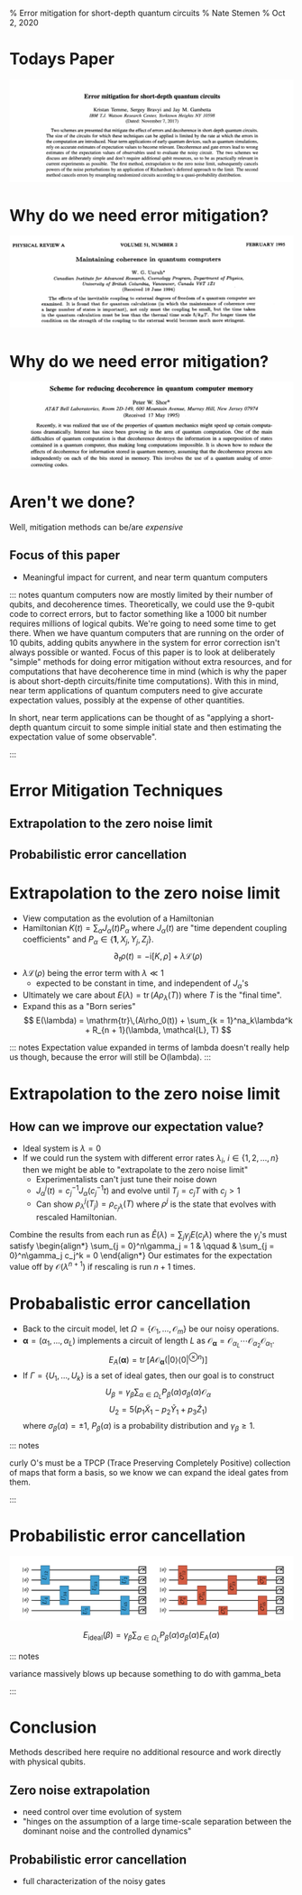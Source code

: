 % Error mitigation for short-depth quantum circuits
% Nate Stemen
% Oct 2, 2020

# Todays Paper

![](error-mitigation-paper.png)

# Why do we need error mitigation?
![](unruh.png)

# Why do we need error mitigation?
![](shor.png)

# Aren't we done?
Well, mitigation methods can be/are _expensive_

## Focus of this paper
- Meaningful impact for current, and near term quantum computers

::: notes
quantum computers now are mostly limited by their number of qubits, and decoherence times. Theoretically, we could use the 9-qubit code to correct errors, but to factor something like a 1000 bit number requires millions of logical qubits. We're going to need some time to get there. When we have quantum computers that are running on the order of 10 qubits, adding qubits anywhere in the system for error correction isn't always possible or wanted. Focus of this paper is to look at deliberately "simple" methods for doing error mitigation without extra resources, and for computations that have decoherence time in mind (which is why the paper is about short-depth circuits/finite time computations). With this in mind, near term applications of quantum computers need to give accurate expectation values, possibly at the expense of other quantities.

In short, near term applications can be thought of as "applying a short-depth quantum circuit to some simple initial state and then estimating the expectation value of some observable".

:::

# Error Mitigation Techniques

## Extrapolation to the zero noise limit

## Probabilistic error cancellation


# Extrapolation to the zero noise limit

- View computation as the evolution of a Hamiltonian
- Hamiltonian $K(t) = \sum_\alpha J_\alpha(t)P_\alpha$ where $J_\alpha(t)$ are "time dependent coupling coefficients" and $P_\alpha\in \{\mathbf{1}, X_j, Y_j, Z_j\}$.
$$
\partial_t\rho(t) = -\mathrm{i}[K, \rho] + \lambda\mathcal{L}(\rho)
$$
- $\lambda\mathcal{L}(\rho)$ being the error term with $\lambda \ll 1$
  - expected to be constant in time, and independent of $J_\alpha$'s
- Ultimately we care about $E(\lambda) = \mathrm{tr}\,(A\rho_\lambda(T))$ where $T$ is the "final time".
- Expand this as a "Born series"
$$
E(\lambda) = \mathrm{tr}\,(A\rho_0(t)) + \sum_{k = 1}^na_k\lambda^k + R_{n + 1}(\lambda, \mathcal{L}, T)
$$

::: notes
Expectation value expanded in terms of lambda doesn't really help us though, because the error will still be O(lambda). 
:::

# Extrapolation to the zero noise limit
## How can we improve our expectation value?
- Ideal system is $\lambda = 0$
- If we could run the system with different error rates $\lambda_i$, $i\in\{1,2,\ldots, n\}$ then we might be able to "extrapolate to the zero noise limit"
  - Experimentalists can't just tune their noise down
  - $J_\alpha^j(t) = c_j^{-1}J_\alpha(c_j^{-1}t)$ and evolve until $T_j = c_jT$ with $c_j > 1$
  - Can show $\rho_\lambda^j(T_j) = \rho_{c_j\lambda}(T)$ where $\rho^j$ is the state that evolves with rescaled Hamiltonian.

Combine the results from each run as $\hat{E}(\lambda) = \sum_j\gamma_j E(c_j\lambda)$ where the $\gamma_j$'s must satisfy
\begin{align*}
\sum_{j = 0}^n\gamma_j = 1 & \qquad & \sum_{j = 0}^n\gamma_j c_j^k = 0
\end{align*}
Our estimates for the expectation value off by $\mathcal{O}(\lambda^{n + 1})$ if rescaling is run $n + 1$ times.


# Probabalistic error cancellation

- Back to the circuit model, let $\Omega = \{\mathcal{O}_1,\dots,\mathcal{O}_m\}$ be our noisy operations.
- $\mathbf{\alpha} = (\alpha_1, \ldots, \alpha_L)$ implements a circuit of length $L$ as $\mathcal{O}_\mathbf{\alpha} = \mathcal{O}_{\alpha_L}\cdots\mathcal{O}_{\alpha_2}\mathcal{O}_{\alpha_1}$.
$$
E_A(\mathbf{\alpha}) = \mathrm{tr}\,[A\mathcal{O}_\mathbf{\alpha}(|0\rangle\langle 0|^{\otimes n})]
$$
- If $\Gamma = \{U_1, \ldots, U_k\}$ is a set of ideal gates, then our goal is to construct
$$
U_\beta = \gamma_\beta\sum_{\alpha \in\Omega_L}P_\beta(\alpha)\sigma_\beta(\alpha)\mathcal{O}_\alpha
$$
$$
U_2 = 5\left(p_1\tilde{X}_1 - p_2\tilde{Y}_1 + p_3\tilde{Z}_1\right)
$$
where $\sigma_\beta(\alpha) = \pm 1$, $P_\beta(\alpha)$ is a probability distribution and $\gamma_\beta \geq 1$.

::: notes

curly O's must be a TPCP (Trace Preserving Completely Positive) collection of maps that form a basis, so we know we can expand the ideal gates from them.

:::

# Probabilistic error cancellation

![left circuit is the ideal, right circuit is approximated](circuit.png)

$$
E_\text{ideal}(\beta) = \gamma_\beta\sum_{\alpha\in\Omega_L} P_\beta(\alpha)\sigma_\beta(\alpha)E_A(\alpha)
$$

::: notes

variance massively blows up because something to do with gamma_beta

:::

# Conclusion

Methods described here require no additional resource and work directly with physical qubits.

## Zero noise extrapolation
- need control over time evolution of system
- "hinges on the assumption of a large time-scale separation between the dominant noise and the controlled dynamics"

## Probabilistic error cancellation
- full characterization of the noisy gates

